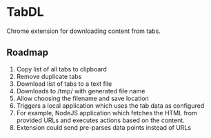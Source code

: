 # TabDL

Chrome extension for downloading content from tabs.

## Roadmap

1. Copy list of all tabs to clipboard
  1. Remove duplicate tabs
2. Download list of tabs to a text file
  1. Downloads to /tmp/ with generated file name
  2. Allow choosing the filename and save location
3. Triggers a local application which uses the tab data as configured
  1. For example, NodeJS application which fetches the HTML from provided URLs
  and executes actions based on the content.
  2. Extension could send pre-parses data points instead of URLs


